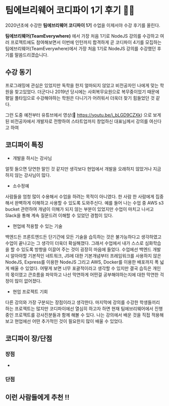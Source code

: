 # 팀에브리웨어 코디파이 1기 후기 👨‍💻

2020년초에 수강한 **팀에브리웨어 코디파이 1기** 수업을 이제서야 수강 후기를 올린다.



**팀에브리웨어(TeamEverywhere)** 에서 가장 처음 1기로 NodeJS 강의를 수강하고 여러 프로젝트에도 참여해보면서 이번에 인턴까지 합격하게 
곧 코디파이 4기를 모집하는 팀에브리웨어(TeamEverywhere)에서 가장 처음 1기로 NodeJS 강의를 수강했던 후기를 말씀드리겠습니다. 

## 수강 동기
프로그래밍에 관심은 있었지만 독학을 한지 얼마되지 않았고 비전공자인 나에게 맞는 학원을 찾고있었다.
더군다나 2019년 당시에는 사회복무요원으로 복무중이었기 때문에 평일 풀타임으로 수강해야하는 학원은 다니기가 어려워서 더욱더 찾기 힘들었던 것 같다.

그런 도중 예전부터 유튜브에서 영상(🔗 https://youtu.be/i_bLGD9CZXk) 으로 보게된 비전공자에서 개발자로 전향하여 스타트업까지 창업하신 대표님께서 강의를 여신다고 하여 


## 코디파이 특징
- 개발을 하시는 강사님

얼핏 들으면 당연한 말인 것 같지만 생각보다 현업에서 개발을 오래하지 않았거나 지금 하지 않는 강사님이 많다. 

- 소수정예

사람들을 엄청 많이 수용해서 수업을 하려는 목적이 아니였다. 한 사람 한 사람에게 집중해서 완벽하게 이해하고 사용할 수 있도록 도와주신다. 예를 들어 나는 수업 중 AWS s3 bucket 관련하여 개념이 이해가 되지 않는 부분이 있었지만 수업이 마치고 나서고 Slack을 통해 계속 질문드려 이해할 수 있었던 경험이 있다. 

- 현업에 적용할 수 있는 기술

백엔드든 프론트엔드든 단기간에 모든 기술을 습득하는 것은 불가능하다고 생각하였고 수업이 끝나고는 그 생각이 더욱더 확실해졌다. 그래서 수업에서 내가 스스로 심화학습을 할 수 있도록 방향을 이끌어 주는 것이 굉장히 마음에 들었다.
수업에선 백엔드 개발시 알아야할 기본적인 네트워크, JS에 대한 기본개념부터 프레임워크를 사용하지 않은 NodeJS, Express를 이용한 NodeJS 그리고 AWS, Docker를 이용한 배포까지 폭 넓게 배울 수 있었다. 어떻게 보면 너무 포괄적이라고 생각할 수 있지만 결국 습득은 개인의 몫이였고 큰흐름을 파악하고 나선 막연하게 어떤걸 공부해야하는지에 대한 막연한 걱정이 많이 없어졌다. 

- 현업 프로젝트 기회

다른 강의와 가장 구분되는 장점이라고 생각한다. 마지막에 강의를 수강한 학생들끼리 하는 프로젝트는 많지만 코디파이에선 열심히 하고자 하면 현재 팀에브리웨어에서 진행 중인 프로젝트를 강사진분들과 함께 해볼 수 있다. 나는 강의에서 배운 것을 직접 적용해보고 현업에선 어떤 추가적인 것이 필요한지 많이 배울 수 있었다.


## 코디파이 장/단점
### 장점
- 

### 단점


## 이런 사람들에게 추천 !!

